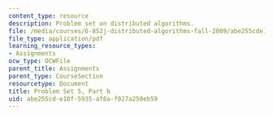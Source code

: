 ```yaml
---
content_type: resource
description: Problem set on distributed algorithms.
file: /media/courses/6-852j-distributed-algorithms-fall-2009/abe255cde10f5935af6af027a250eb59_MIT6_852JF09_pset5b.pdf
file_type: application/pdf
learning_resource_types:
- Assignments
ocw_type: OCWFile
parent_title: Assignments
parent_type: CourseSection
resourcetype: Document
title: Problem Set 5, Part b
uid: abe255cd-e10f-5935-af6a-f027a250eb59
---
```

